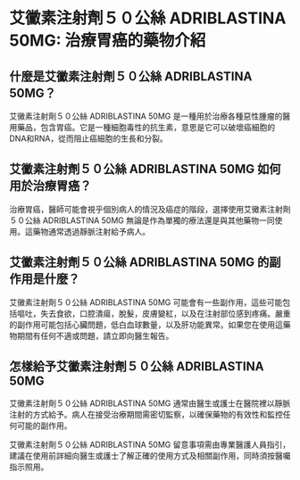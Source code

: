 # 艾黴素注射劑５０公絲	ADRIBLASTINA 50MG: 治療胃癌的藥物介紹

## 什麼是艾黴素注射劑５０公絲	ADRIBLASTINA 50MG？

艾黴素注射劑５０公絲	ADRIBLASTINA 50MG 是一種用於治療各種惡性腫瘤的醫用藥品，包含胃癌。它是一種細胞毒性的抗生素，意思是它可以破壞癌細胞的DNA和RNA，從而阻止癌細胞的生長和分裂。

## 艾黴素注射劑５０公絲	ADRIBLASTINA 50MG 如何用於治療胃癌？

治療胃癌，醫師可能會視乎個別病人的情況及癌症的階段，選擇使用艾黴素注射劑５０公絲	ADRIBLASTINA 50MG 無論是作為單獨的療法還是與其他藥物一同使用。這藥物通常透過靜脈注射給予病人。

## 艾黴素注射劑５０公絲	ADRIBLASTINA 50MG 的副作用是什麼？

艾黴素注射劑５０公絲	ADRIBLASTINA 50MG 可能會有一些副作用，這些可能包括嘔吐，失去食欲，口腔潰瘍，脫髮，皮膚變紅，以及在注射部位感到疼痛。嚴重的副作用可能包括心臟問題，低白血球數量，以及肝功能異常。如果您在使用這藥物期間有任何不適或問題，請立即向醫生報告。

## 怎樣給予艾黴素注射劑５０公絲	ADRIBLASTINA 50MG

艾黴素注射劑５０公絲	ADRIBLASTINA 50MG 通常由醫生或護士在醫院裡以靜脈注射的方式給予。病人在接受治療期間需密切監察，以確保藥物的有效性和監控任何可能的副作用。

艾黴素注射劑５０公絲	ADRIBLASTINA 50MG 留意事項需由專業醫護人員指引，建議在使用前詳細向醫生或護士了解正確的使用方式及相關副作用，同時須按醫囑指示照用。